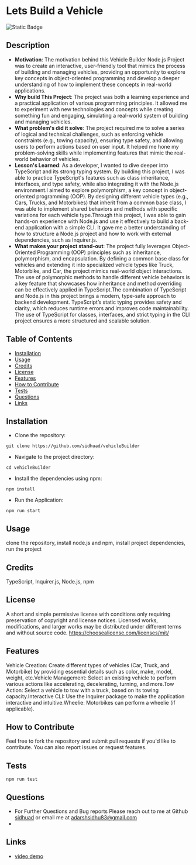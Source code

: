 
# Lets Build a Vehicle

![Static Badge](https://img.shields.io/badge/License-MIT-green)

## Description

- **Motivation**: The motivation behind this Vehicle Builder Node.js Project was to create an interactive, user-friendly tool that mimics the process of building and managing vehicles, providing an opportunity to explore key concepts in object-oriented programming and develop a deeper understanding of how to implement these concepts in real-world applications.
- **Why build This Project**: The project was both a learning experience and a practical application of various programming principles. It allowed me to experiment with new technologies and concepts while creating something fun and engaging, simulating a real-world system of building and managing vehicles.
- **What problem's did it solve**: The project required me to solve a series of logical and technical challenges, such as enforcing vehicle constraints (e.g., towing capacity), ensuring type safety, and allowing users to perform actions based on user input. It helped me hone my problem-solving skills while implementing features that mimic the real-world behavior of vehicles.
- **Lesson's Learned**: As a developer, I wanted to dive deeper into TypeScript and its strong typing system. By building this project, I was able to practice TypeScript's features such as class inheritance, interfaces, and type safety, while also integrating it with the Node.js environment.I aimed to explore polymorphism, a key concept in object-oriented programming (OOP). By designing different vehicle types (e.g., Cars, Trucks, and Motorbikes) that inherit from a common base class, I was able to implement shared behaviors and methods with specific variations for each vehicle type.Through this project, I was able to gain hands-on experience with Node.js and use it effectively to build a back-end application with a simple CLI. It gave me a better understanding of how to structure a Node.js project and how to work with external dependencies, such as Inquirer.js.
- **What makes your project stand-out**: The project fully leverages Object-Oriented Programming (OOP) principles such as inheritance, polymorphism, and encapsulation. By defining a common base class for vehicles and extending it into specialized vehicle types like Truck, Motorbike, and Car, the project mimics real-world object interactions. The use of polymorphic methods to handle different vehicle behaviors is a key feature that showcases how inheritance and method overriding can be effectively applied in TypeScript.The combination of TypeScript and Node.js in this project brings a modern, type-safe approach to backend development. TypeScript’s static typing provides safety and clarity, which reduces runtime errors and improves code maintainability. The use of TypeScript for classes, interfaces, and strict typing in the CLI project ensures a more structured and scalable solution.

## Table of Contents

- [Installation](#installation)
- [Usage](#usage)
- [Credits](#credits)
- [License](#license)
- [Features](#features)
- [How to Contribute](#how-to-contribute)
- [Tests](#tests)
- [Questions](#questions)
- [Links](#links)

## Installation

- Clone the repository:
```
git clone https://github.com/sidhuad/vehicleBuilder
```
- Navigate to the project directory:
```
cd vehicleBuilder
```
- Install the dependencies using npm:
```
npm install
```
- Run the Application:
```
npm run start
```

## Usage
clone the repository, install node.js and npm, install project dependencies, run the project

## Credits
TypeScript, Inquirer.js, Node.js, npm

## License
A short and simple permissive license with conditions only requiring preservation of copyright and license notices. Licensed works, modifications, and larger works may be distributed under different terms and without source code. https://choosealicense.com/licenses/mit/

## Features
Vehicle Creation: Create different types of vehicles (Car, Truck, and Motorbike) by providing essential details such as color, make, model, weight, etc.Vehicle Management: Select an existing vehicle to perform various actions like accelerating, decelerating, turning, and more.Tow Action: Select a vehicle to tow with a truck, based on its towing capacity.Interactive CLI: Use the Inquirer package to make the application interactive and intuitive.Wheelie: Motorbikes can perform a wheelie (if applicable).

## How to Contribute
Feel free to fork the repository and submit pull requests if you'd like to contribute. You can also report issues or request features.

## Tests
```
npm run test
```

## Questions
- For Further Questions and Bug reports Please reach out to me at Github [sidhuad](https://github.com/sidhuad) or email me at adarshsidhu83@gmail.com
- 
## Links
- [video demo](https://www.loom.com/share/b0433ff8ba7841da84d7b2be1efb7be4?sid=80e41d35-d81a-4f75-9781-a934571a3972)
